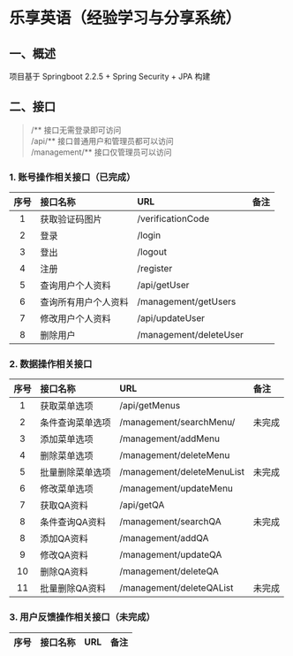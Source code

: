 # 乐享英语（经验学习与分享系统）
## 一、概述
项目基于 Springboot 2.2.5 + Spring Security + JPA 构建
## 二、接口
> /**  接口无需登录即可访问<br>/api/**  接口普通用户和管理员都可以访问<br>/management/**  接口仅管理员可以访问
### 1. 账号操作相关接口（已完成）
|序号|接口名称|URL|备注|
|:-:|:-|:-|:-|
|1|获取验证码图片|/verificationCode|
|2|登录|/login|
|3|登出|/logout|
|4|注册|/register|
|5|查询用户个人资料|/api/getUser|
|6|查询所有用户个人资料|/management/getUsers|
|7|修改用户个人资料|/api/updateUser|
|8|删除用户|/management/deleteUser|

### 2. 数据操作相关接口
|序号|接口名称|URL|备注|
|:-:|:-|:-|:-|
|1|获取菜单选项|/api/getMenus|
|2|条件查询菜单选项|/management/searchMenu/|未完成
|3|添加菜单选项|/management/addMenu|
|4|删除菜单选项|/management/deleteMenu|
|5|批量删除菜单选项|/management/deleteMenuList|未完成
|6|修改菜单选项|/management/updateMenu|
|7|获取QA资料|/api/getQA|
|8|条件查询QA资料|/management/searchQA|未完成
|8|添加QA资料|/management/addQA|
|9|修改QA资料|/management/updateQA|
|10|删除QA资料|/management/deleteQA|
|11|批量删除QA资料|/management/deleteQAList|未完成

### 3. 用户反馈操作相关接口（未完成）
|序号|接口名称|URL|备注|
|:-:|:-|:-|:-|